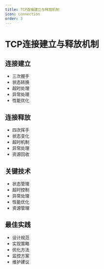 ```yaml
---
title: TCP连接建立与释放机制
icon: connection
order: 3
---
```


# TCP连接建立与释放机制

## 连接建立
- 三次握手
- 状态转换
- 超时处理
- 异常处理
- 性能优化

## 连接释放
- 四次挥手
- 状态变化
- 超时机制
- 异常处理
- 资源回收

## 关键技术
- 状态管理
- 超时控制
- 异常处理
- 性能优化
- 资源管理

## 最佳实践
- 设计规范
- 实现策略
- 优化方法
- 监控方案
- 维护建议
